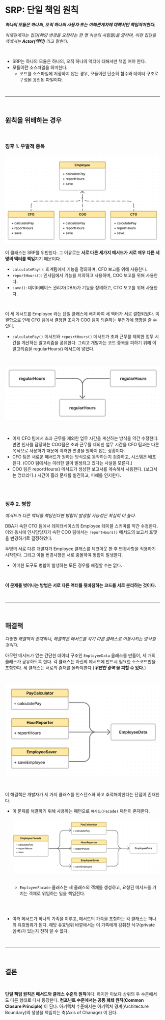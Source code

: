 # **SRP: 단일 책임 원칙**
***하나의 모듈은 하나의, 오직 하나의 사용자 또는 이해관계자에 대해서만 책임져야한다.***

*이해관계자는 집단(해당 변경을 요청하는 한 명 이상의 사람들)을 말하며, 이런 집단을 책에서는 **Actor(액터)** 라고 말한다.*

<br>

- SRP는 하나의 모듈은 하나의, 오직 하나의 액터에 대해서만 책임 져야 한다.
- 모듈이란 소스파일을 의미한다.
    - 코드를 소스파일에 저장하지 않는 경우, 모듈이란 단순히 함수와 데이터 구조로 구성된 응집된 파일이다.

<br><hr><br>

## **원칙을 위배하는 경우**

<br>

### **징후 1. 우발적 중복**

![우발적중복](/img/우발적중복.png)

이 클래스는 SRP를 위반한다. 그 이유로는 **서로 다른 세가지 메서드가 서로 매우 
다른 세 명의 액터를 책임**지기 때문이다.

- `calculatePay()`: 회계팀에서 기능을 정의하며, CFO 보고를 위해 사용한다.
- `reportHours()`: 인사팀에서 기능을 저의하고 사용하며, COO 보고를 위해 사용한다.
- `save()`: 데이터베이스 관리자(DBA)가 기능을 정의하고, CTO 보고를 위해 사용한다.

<br>

이 세 메서드를 Employee 라는 단일 클래스에 배치하여 세 액터가 서로 결합되었다.
이 결합으로 인해 CFO 팀에서 결정한 조치가 COO 팀이 의존하는 무언가에 영향을 줄 수 있다.

- `calculatePay()` 메서드와 `reposrtHours()` 메서드가 초과 근무를 제외한 업무 시간을 계산하는 알고리즘을 공유한다. 그리고 개발자는 코드 중복을 피하기 위해 이 알고리즘을 regularHours() 메서드에 넣었다. 

<br>

![공유된알고리즘](/img/공유된알고리즘.png)

<br>

- 이제 CFO 팀에서 초과 근무를 제외한 업무 시간을 계산하는 방식을 약간 수정한다. 반면 인사를 담당하는 COO팀은 초과 근무를 제외한 업무 시간을 CFO 팀과는 다른 목적으로 사용하기 때문에 이러한 변경을 원하지 않는 상황이다.
- CFO 팀은 새로운 메서드가 원하는 방식으로 동작하는지 검증하고, 시스템은 배포된다. (COO 팀에서는 이러한 일이 발생되고 있다는 사실을 모른다.)
- COO 팀은 reportHours() 메서드가 생성한 보고서를 계속해서 사용한다. (보고서는 엉터리다.) 시간이 흘러 문제를 발견하고, 피해를 인지한다.

<br><br>

### **징후 2. 병합**
*메서드가 다른 액터를 책임진다면 병합이 발생할 가능성은 확실히 더 높다.*

DBA가 속한 CTO 팀에서 데이터베이스의 Employee 테이블 스키마를 약간 수정한다. 이와 동시에 인사담당자가 속한 COO 팀에서는 `reportHours()` 메서드의 보고서 포맷을 변경하기로 결정하였다. <br>

두명의 서로 다른 개발자가 Employee 클래스를 체크아웃 한 후 변경사항을 적용하기 시작한다. 그리고 이들 변경사항은 서로 충돌하여 병합이 발생한다.

- 어떠한 도구도 병합이 발생하는 모든 경우를 해결할 수는 없다.

<br>

**이 문제를 벗어나는 방법은 서로 다른 액터를 뒷바침하는 코드를 서로 분리하는 것이다.**


<br><hr><br>

## **해결책**
*다양한 해결책이 존재하나, 해결책은 메서드를 각기 다른 클래스로 이동시키는 방식일 것이다.*

아무런 메서드가 없는 간단한 데이터 구조인 `EmployeeData` 클래스를 만들어, 세 개의 클래스가 공유하도록 한다.
각 클래스는 자신의 메서드에 반드시 필요한 소스코드만을 포함한다.
세 클래스는 서로의 존재를 몰라야한다.(***우연한 중복* 을 피할 수 있다.**)

<br>

![SRP해결책](/img/SRP해결책.png)

<br>

이 해결책은 개발자가 세 가지 클래스를 인스턴스화 하고 추적해야한다는 단점이 존재한다.
- 이 문제를 해결하기 위해 사용하는 패턴으로 `퍼사드(Facade)` 패턴이 존재한다.
    <br>

    ![facade](/img/facade.png)

    <br>

    - `EmployeeFacade` 클래스는 세 클래스의 객체를 생성하고, 요청된 메서드를 가지는 객체로 위임하는 일을 책임진다.

    <br>

<br>

- 여러 메서드가 하나의 가족을 이루고, 메서드의 가족을 포함하는 각 클래스는 하나의 유효범위가 된다. 해당 유효범위 바깥에서는 이 가족에게 감춰진 식구(private 멤버)가 있는지 전혀 알 수 없다.

<br><hr><br>

## **결론**
<br>

**단일 책임 원칙은 메서드와 클래스 수준의 원칙**이다. 하지만 이보다 상위의 두 수준에서도 다른 형태로 다시 등장한다. **컴포넌트 수준에서는 공통 폐쇄 원칙(Common Closure Principle)** 이 된다. 아키텍처 수준에서는 아키텍처 경계(Architecture Boundary)의 생성을 책임지는 축(Axis of Chanage) 이 된다.